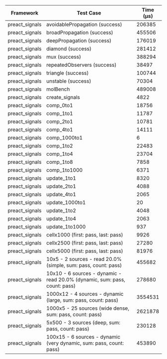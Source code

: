 | Framework | Test Case | Time (μs) |
| --- | --- | --- |
| preact_signals | avoidablePropagation (success) | 206385 |
| preact_signals | broadPropagation (success) | 455506 |
| preact_signals | deepPropagation (success) | 176019 |
| preact_signals | diamond (success) | 281412 |
| preact_signals | mux (success) | 388294 |
| preact_signals | repeatedObservers (success) | 38497 |
| preact_signals | triangle (success) | 100744 |
| preact_signals | unstable (success) | 70304 |
| preact_signals | molBench | 489008 |
| preact_signals | create_signals | 4822 |
| preact_signals | comp_0to1 | 18756 |
| preact_signals | comp_1to1 | 11787 |
| preact_signals | comp_2to1 | 10781 |
| preact_signals | comp_4to1 | 14111 |
| preact_signals | comp_1000to1 | 6 |
| preact_signals | comp_1to2 | 22483 |
| preact_signals | comp_1to4 | 23704 |
| preact_signals | comp_1to8 | 7858 |
| preact_signals | comp_1to1000 | 6371 |
| preact_signals | update_1to1 | 8320 |
| preact_signals | update_2to1 | 4088 |
| preact_signals | update_4to1 | 2065 |
| preact_signals | update_1000to1 | 20 |
| preact_signals | update_1to2 | 4048 |
| preact_signals | update_1to4 | 2063 |
| preact_signals | update_1to1000 | 937 |
| preact_signals | cellx1000 (first: pass, last: pass) | 9926 |
| preact_signals | cellx2500 (first: pass, last: pass) | 27280 |
| preact_signals | cellx5000 (first: pass, last: pass) | 81976 |
| preact_signals | 10x5 - 2 sources - read 20.0% (simple, sum: pass, count: pass) | 455682 |
| preact_signals | 10x10 - 6 sources - dynamic - read 20.0% (dynamic, sum: pass, count: pass) | 278680 |
| preact_signals | 1000x12 - 4 sources - dynamic (large, sum: pass, count: pass) | 3554531 |
| preact_signals | 1000x5 - 25 sources (wide dense, sum: pass, count: pass) | 2621878 |
| preact_signals | 5x500 - 3 sources (deep, sum: pass, count: pass) | 230128 |
| preact_signals | 100x15 - 6 sources - dynamic (very dynamic, sum: pass, count: pass) | 453890 |
